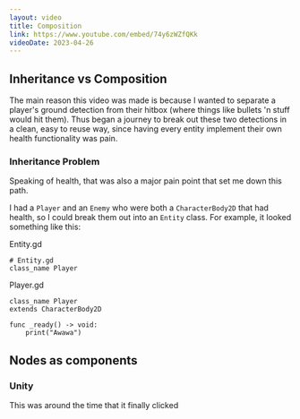 ```yaml
---
layout: video
title: Composition
link: https://www.youtube.com/embed/74y6zWZfQKk
videoDate: 2023-04-26
---
```


## Inheritance vs Composition

The main reason this video was made is because I wanted to separate a player's ground detection from their hitbox (where things like bullets 'n stuff would hit them). Thus began a journey to break out these two detections in a clean, easy to reuse way, since having every entity implement their own health functionality was pain.


### Inheritance Problem

Speaking of health, that was also a major pain point that set me down this path.

I had a `Player` and an `Enemy` who were both a `CharacterBody2D` that had health, so I could break them out into an `Entity` class. For example, it looked something like this:


Entity.gd
```gdscript
# Entity.gd
class_name Player
```


Player.gd
```gdscript
class_name Player
extends CharacterBody2D

func _ready() -> void:
	print("Awawa")
```


## Nodes as components






### Unity

This was around the time that it finally clicked 

